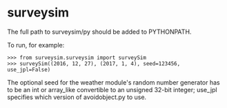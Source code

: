 # surveysim

The full path to surveysim/py should be added to PYTHONPATH.

To run, for example:

	>>> from surveysim.surveysim import surveySim
	>>> surveySim((2016, 12, 27), (2017, 1, 4), seed=123456, use_jpl=False)

The optional seed for the weather module's random number generator has to
be an int or array_like convertible to an unsigned 32-bit integer; use_jpl specifies which version of avoidobject.py to use.

